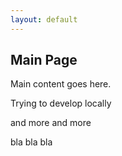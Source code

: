 ```yaml
---
layout: default
---
```


<h2>Main Page</h2>

Main content goes here.

Trying to develop locally

and more and more

bla bla bla